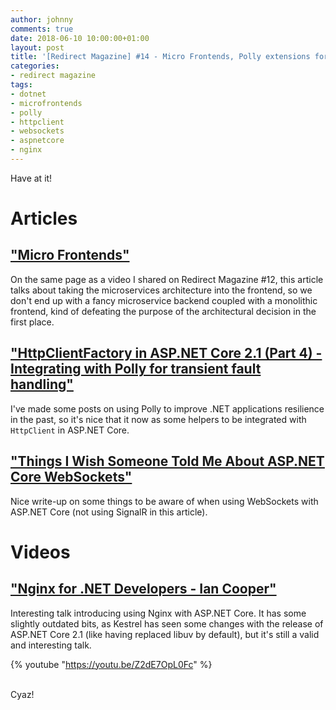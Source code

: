 ```yaml
---
author: johnny
comments: true
date: 2018-06-10 10:00:00+01:00
layout: post
title: '[Redirect Magazine] #14 - Micro Frontends, Polly extensions for HttpClient, WebSockets and Nginx'
categories:
- redirect magazine
tags:
- dotnet
- microfrontends
- polly
- httpclient
- websockets
- aspnetcore
- nginx
---
```


Have at it!

# Articles
## ["Micro Frontends"](https://micro-frontends.org/)
On the same page as a video I shared on Redirect Magazine #12, this article talks about taking the microservices architecture into the frontend, so we don't end up with a fancy microservice backend coupled with a monolithic frontend, kind of defeating the purpose of the architectural decision in the first place.
<br/>
## ["HttpClientFactory in ASP.NET Core 2.1 (Part 4) - Integrating with Polly for transient fault handling"](https://www.stevejgordon.co.uk/httpclientfactory-using-polly-for-transient-fault-handling)
I've made some posts on using Polly to improve .NET applications resilience in the past, so it's nice that it now as some helpers to be integrated with `HttpClient` in ASP.NET Core.
<br/>
## ["Things I Wish Someone Told Me About ASP.NET Core WebSockets"](https://www.codetinkerer.com/2018/06/05/aspnet-core-websockets.html)
Nice write-up on some things to be aware of when using WebSockets with ASP.NET Core (not using SignalR in this article).
<br/>
# Videos
## ["Nginx for .NET Developers - Ian Cooper"](https://youtu.be/Z2dE7OpL0Fc)
Interesting talk introducing using Nginx with ASP.NET Core. It has some slightly outdated bits, as Kestrel has seen some changes with the release of ASP.NET Core 2.1 (like having replaced libuv by default), but it's still a valid and interesting talk.

{% youtube "https://youtu.be/Z2dE7OpL0Fc" %}

<br/>
Cyaz!